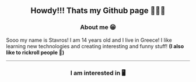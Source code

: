 <div>
    <h2 align=center>Howdy!!! Thats my Github page 🚀🚀🚀</h2>
</div>

<div>
    <h3 align=center>About me 😁</h3>
    <p>Sooo my name is Stavros! I am 14 years old and I live in Greece! I like learning new technologies and creating interesting and funny stuff! <b>(I also like to rickroll people 🤣)<b></p>
    <hr style="height:0.1px;border-width:0;color:gray;background-color:gray">
</div>

<div align=center>
    <h3>I am interested in 🖥️</h3>

</div>